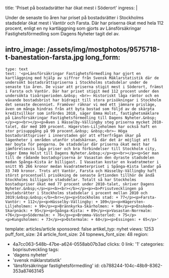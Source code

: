 title: 'Priset på bostadsrätter har ökat mest i Söderort'
ingress: |
  <p>Under de senaste tio åren har priset på bostadsrätter i Stockholms stadsdelar ökat mest i Vantör och Farsta. Där har priserna ökat med hela 112 procent, enligt en ny kartläggning som gjorts av Länsförsäkringar Fastighetsförmedling som Dagens Nyheter tagit del av.
  </p>
  
intro_image: /assets/img/mostphotos/9575718-t-banestation-farsta.jpg
long_form:
  -
    type: text
    text: '<p>Länsförsäkringar Fastighetsförmedling har gjort en kartläggning med hjälp av siffror från Svensk Mäklarstatistik där de undersökt bostadsrättspriserna i Stockholms stadsdelar under de senaste tio åren. De visar att priserna stigit mest i Söderort, främst i Farsta och Vantör. Där har priset stigit med 112 procent under den undersökta tioårsperioden.&nbsp; <br>– Historiskt låga räntor och en växande bostadsbrist har bidragit till stora prisökningar i Stockholm det senaste decenniet. Framöver räknar vi med ett jämnare prisläge, även om många hindras från att byta bostad som följd av de skärpta kreditvillkor som infördes 2018, säger Emma Holst, fastighetsmäklare på Länsförsäkringar Fastighetsförmedling till Dagens Nyheter.&nbsp;</p><p><br></p><p>Även i Hässelby-Vällingby steg priserna mycket 2010-talet, där med 109 procent. Hägersten-Liljeholmen har också haft en stor prisuppgång på 99 procent.&nbsp; &nbsp;<br>– Höga bostadsrättspriser i innerstaden gör att efterfrågan ökar på lägenheter i områden utanför stadskärnan, där det är möjligt att få mer boyta för pengarna. De stadsdelar där priserna ökat mest har jämförelsevis låga priser och bra förbindelser till Stockholm city, säger Emma Holst till Dagens Nyheter.&nbsp;</p><p><br></p><p>Ser man till de rådande bostadspriserna är Vasastan den dyraste stadsdelen medan Spånga-Kista är billigast. I Vasastan kostar en kvadratmeter i snitt 95 266 kronor medan kvadratmeterpriset i Spånga-Kista landar på 33 749 kronor. Trots att Vantör, Farsta och Hässelby-Vällingby haft störst procentuell prisökning de senaste årtionden tillhör de ändå Stockholms billigaste stadsdelar. Totalt så har Stockholms bostadspriser ökat med 77 procent under 2010-talet, skriver Dagens Nyheter.&nbsp;</p><p><b><br></b></p><p><b>Prisutvecklingen på bostadsrätter i Stockholms stadsdelar i procent mellan 2010 och 2019:&nbsp;&nbsp;</b><br></p><p>Stockholms stad: + 77</p><p>Farsta-Vantör: + 112</p><p>Hässelby-Vällingby: + 109</p><p>Hägersten-Liljeholmen: + 99</p><p>Brännkyrka-Skärholmen: + 98</p><p>Enskede-Skarpnäck: + 95</p><p>Spånga-Kista: + 89</p><p>Vasastan-Norrmalm: +76</p><p>Södermalm: + 76</p><p>Bromma-Västerled: + 75</p><p>Kungsholmen: + 73</p><p>Östermalm: + 68</p><p>Essingen: + 65</p>'
template: articles/article
sponsored: false
artikel_typ: nyhet
views: 1253
puff_font_size: 24
article_font_size: 24
topnews_font_size: 48
region:
  - 4a7cc063-548b-47be-a624-0558ab07b3ad
clicks: 0
link: '1'
categories: boprisutveckling
tags:
  - 'dagens nyheter'
  - 'svensk mäklarstatistik'
  - 'länsförsäkringar fastighetsförmedling'
id: cb788244-104c-48b9-8362-353a87463145
